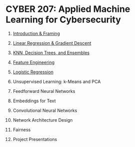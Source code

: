 # CYBER 207: Applied Machine Learning for Cybersecurity

1. [Introduction & Framing](https://github.com/SEUNGHO-Y00/MICS/blob/main/Cyber207/Introduction%26Framing.md)

2. [Linear Regression & Gradient Descent](https://github.com/SEUNGHO-Y00/MICS/blob/main/Cyber207/LinearRegression.md)

3. [KNN, Decision Trees, and Ensembles](https://github.com/SEUNGHO-Y00/MICS/blob/main/Cyber207/KNN.md)

4. [Feature Engineering](https://github.com/SEUNGHO-Y00/MICS/blob/main/Cyber207/FeatureEngineering.md)

5. [Logistic Regression](https://github.com/SEUNGHO-Y00/MICS/blob/main/Cyber207/LogisticRegression.md)

6. Unsupervised Learning: k-Means and PCA

7. Feedforward Neural Networks

8. Embeddings for Text

9. Convolutional Neural Networks

10. Network Architecture Design

11. Fairness

12. Project Presentations
